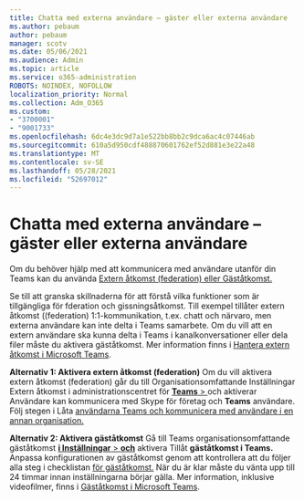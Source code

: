 ```yaml
---
title: Chatta med externa användare – gäster eller externa användare
ms.author: pebaum
author: pebaum
manager: scotv
ms.date: 05/06/2021
ms.audience: Admin
ms.topic: article
ms.service: o365-administration
ROBOTS: NOINDEX, NOFOLLOW
localization_priority: Normal
ms.collection: Adm_O365
ms.custom:
- "3700001"
- "9001733"
ms.openlocfilehash: 6dc4e3dc9d7a1e522bb8bb2c9dca6ac4c07446ab
ms.sourcegitcommit: 610a5d950cdf488870601762ef52d881e3e22a48
ms.translationtype: MT
ms.contentlocale: sv-SE
ms.lasthandoff: 05/28/2021
ms.locfileid: "52697012"
---
```

# <a name="chat-with-external-users---guests-or-federated-users"></a>Chatta med externa användare – gäster eller externa användare

Om du behöver hjälp med att kommunicera med användare utanför din Teams kan du använda [Extern åtkomst (federation) eller Gäståtkomst.](/microsoftteams/manage-external-access#external-access-vs-guest-access)

Se till att granska skillnaderna för att förstå vilka funktioner som är tillgängliga för fderation och gissningsåtkomst. Till exempel tillåter extern åtkomst ((federation) 1:1-kommunikation, t.ex. chatt och närvaro, men externa användare kan inte delta i Teams samarbete. Om du vill att en extern användare ska kunna delta i Teams i kanalkonversationer eller dela filer måste du aktivera gäståtkomst. Mer information finns i [Hantera extern åtkomst i Microsoft Teams](/microsoftteams/manage-external-access#external-access-vs-guest-access).

**Alternativ 1: Aktivera extern åtkomst (federation)** Om du vill aktivera extern åtkomst (federation) går du till Organisationsomfattande Inställningar Extern åtkomst i administrationscentret för [ **Teams**  > ](https://admin.teams.microsoft.com/company-wide-settings/external-communications) och aktiverar Användare kan kommunicera med Skype för företag och **Teams** användare. Följ stegen i Låta [användarna Teams och kommunicera med användare i en annan organisation.](/microsoftteams/manage-external-access#let-your-teams-users-chat-and-communicate-with-users-in-another-organization)

**Alternativ 2: Aktivera gäståtkomst** Gå till Teams organisationsomfattande gäståtkomst [ **i Inställningar**  >  **och**](https://admin.teams.microsoft.com/company-wide-settings/guest-configuration) aktivera Tillåt **gäståtkomst i Teams.** Anpassa konfigurationen av gäståtkomst genom att kontrollera att du följer alla steg i checklistan [för gäståtkomst.](/microsoftteams/guest-access-checklist) När du är klar måste du vänta upp till 24 timmar innan inställningarna börjar gälla. Mer information, inklusive videofilmer, finns i [Gäståtkomst i Microsoft Teams](/microsoftteams/guest-access).